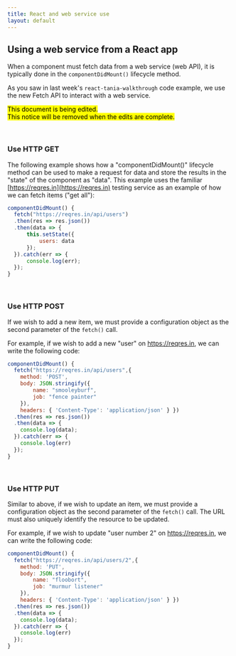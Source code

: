 ```yaml
---
title: React and web service use
layout: default
---
```


## Using a web service from a React app

When a component must fetch data from a web service (web API), it is typically done in the `componentDidMount()` lifecycle method.  

As you saw in last week's `react-tania-walkthrough` code example, we use the new Fetch API to interact with a web service. 

<mark>This document is being edited.<br>This notice will be removed when the edits are complete.</mark>

<br>

### Use HTTP GET

The following example shows how a "componentDidMount()" lifecycle method can be used to make a request for data and store the results in the "state" of the component as "data".  This example uses the familiar [https://reqres.in](https://reqres.in) testing service as an example of how we can fetch items ("get all"):

```javascript
componentDidMount() {
  fetch("https://reqres.in/api/users") 
  .then(res => res.json())
  .then(data => {
      this.setState({ 
          users: data 
      });
  }).catch(err => {
      console.log(err);
  });
}
```

<br>

### Use HTTP POST

If we wish to add a new item, we must provide a configuration object as the second parameter of the `fetch()` call. 

For example, if we wish to add a new "user" on https://reqres.in, we can write the following code:

```js
componentDidMount() {
  fetch("https://reqres.in/api/users",{ 
    method: 'POST',
    body: JSON.stringify({
        name: "smooleyburf",
        job: "fence painter"
    }),
    headers: { 'Content-Type': 'application/json' } })
  .then(res => res.json())
  .then(data => {
    console.log(data);
  }).catch(err => {
    console.log(err)
  });
}
```

<br>

### Use HTTP PUT

Similar to above, if we wish to update an item, we must provide a configuration object as the second parameter of the `fetch()` call. The URL must also uniquely identify the resource to be updated. 

For example, if we wish to update "user number 2" on https://reqres.in, we can write the following code:

```js
componentDidMount() {
  fetch("https://reqres.in/api/users/2",{ 
    method: 'PUT',
    body: JSON.stringify({
        name: "floobort",
        job: "murmur listener"
    }),
    headers: { 'Content-Type': 'application/json' } })
  .then(res => res.json())
  .then(data => {
    console.log(data);
  }).catch(err => {
    console.log(err)
  });
}
```

<br>
